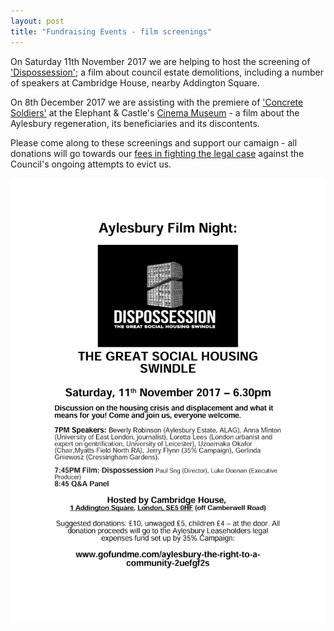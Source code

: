 ```yaml
---
layout: post
title: "Fundraising Events - film screenings"
---
```

On Saturday 11th November 2017 we are helping to host the screening of ['Dispossession'](http://www.dispossessionfilm.com/); a film about council estate demolitions, including a number of speakers at Cambridge House, nearby Addington Square. 

On 8th December 2017 we are assisting with the premiere of ['Concrete Soldiers'](http://www.concretesoldiers.uk/) at the Elephant & Castle's [Cinema Museum](http://www.cinemamuseum.org.uk/) - a film about the Aylesbury regeneration, its beneficiaries and its discontents. 

Please come along to these screenings and support our camaign - all donations will go towards our [fees in fighting the legal case](https://www.gofundme.com/aylesbury-the-right-to-a-community-2uefgf2s) against the Council's ongoing attempts to evict us.

![](/img/dispossession.jpg)
